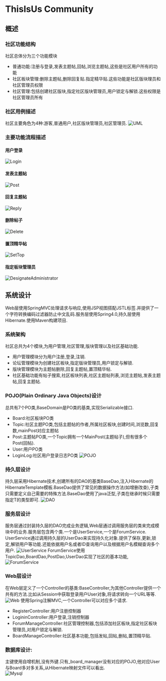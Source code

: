 # ThisIsUs Community
## 概述
### 社区功能结构
社区总体分为三个功能模块
* 普通功能:注册与登录,发表主题帖,回帖,浏览主题帖,这些是社区用户所有的功能
* 社区板块管理:删除主题帖,删除回复贴.指定精华贴.这些功能是社区版块理员和社区管理员权限
* 社区管理:包括创建社区版块,指定社区版块管理员,用户锁定与解锁.这些权限是社区管理员所有

### 社区用例描述
社区主要角色为4种:游客,普通用户,社区版块管理员,社区管理员.
![UML](./pic/UML.png)
### 主要功能流程描述
#### 用户登录
![Login](./pic/Login.png)
#### 发表主题帖
![Post](./pic/Post.png)
#### 回复主题帖
![Reply](./pic/Reply.png)
#### 删除帖子
![Delete](./pic/Delete.png)
#### 置顶精华帖
![SetTop](./pic/SetTop.png)
#### 指定板块管理员
![DesignateAdministrator](./pic/DesignateAdministrator.png)

## 系统设计
Web层使用SpringMVC处理请求与响应,使用JSP视图搭配JSTL标签.并提供了一个字符转换编码过滤器防止中文乱码.服务层使用Spring4.0,持久层使用Hibernate.使用Maven构建项目.
### 系统架构
社区总共为4个模块,为用户管理,社区管理,版块管理以及社区基础功能.
* 用户管理模块分为用户注册,登录,注销.
* 论坛管理模块为创建社区板块,指定版块管理员,用户锁定与解锁.
* 版块管理模块为主题帖删除,回复主题帖,置顶精华帖.
* 社区基础功能有帖子搜索,社区板块列表,社区主题帖列表,浏览主题帖,发表主题帖,回复主题帖.

### POJO(Plain Ordinary Java Objects)设计
总共有7个PO类,BaseDomain是PO类的基类,实现Serializable接口.
* Board:社区板块PO类
* Topic:社区主题PO类,包括主题帖的作者,所属社区板块,创建时间,浏览数,回复数,mainPost对应主题帖
* Post:主题帖PO类,一个Topic拥有一个MainPost(主题帖子),但有很多个Post(回帖).
* User:用户PO类
* LoginLog:社区用户登录日志PO类
![POJO](./pic/POJO.png)
### 持久层设计
持久层采用Hibernate技术,创建所有的DAO的基类BaseDao<T>,注入Hibernate的HibernateTemplate模板.BaseDao提供了常见的数据操作方法(如增删改查),子类只需要定义自己需要的特殊方法.BaseDao<T>使用了java泛型,子类在继承时候只需要指定T的类型即可.
![DAO](./pic/DAO.png)
### 服务层设计
服务层通过封装持久层的DAO完成业务逻辑,Web层通过调用服务层的类来完成模块中的业务.服务层包含两个类.一个是UserService,一个是ForumService.  
UserService通过调用持久层的UserDao来实现持久化对象.提供了保存,更新,锁定,解锁用户等功能.还能依据用户名或者ID查询用户以及根据用户名模糊查询多个用户.
![UserService](./pic/UserService.png)
ForumService使用TopicDao,BoardDao,PostDao,UserDao实现了社区的基本功能,
![ForumService](./pic/ForumService.png)
### Web层设计
在Web层定义了一个Controller的基类:BaseController,为其他Controller提供一个共有的方法.比如从Session中获取登录用户User对象,将请求转向一个URL等等.
![Web](./pic/Web.png)
使用Spring注解MVC,一个Controller可以对应多个请求.  
* RegisterController:用户注册控制器
* LogininController:用户登录,注销控制器
* ForumManageController:社区管理控制器,包括添加社区板块,指定社区板块管理员,对用户锁定与解锁.
* BoardManageController:社区基本功能,包括发帖,回帖,删帖,置顶精华贴.

### 数据库设计:
主键使用自增机制,没有外键.只有_board_manager没有对应的POJO,他对应User与Board多对多关系,从Hibernate映射文件可以看出.  
![Mysql](./pic/mysql.png)


























